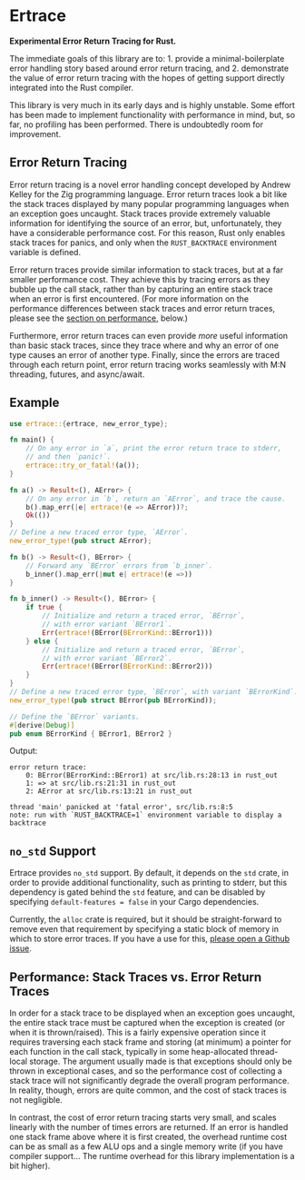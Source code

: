 # Ertrace

**Experimental Error Return Tracing for Rust.**

The immediate goals of this library are to:
    1. provide a minimal-boilerplate error handling story based around error
       return tracing, and
    2. demonstrate the value of error return tracing with the hopes of
       getting support directly integrated into the Rust compiler.

This library is very much in its early days and is highly unstable. Some
effort has been made to implement functionality with performance in mind,
but, so far, no profiling has been performed. There is undoubtedly room for
improvement.

## Error Return Tracing

Error return tracing is a novel error handling concept developed by
Andrew Kelley for the Zig programming language. Error return traces look a
bit like the stack traces displayed by many popular programming languages
when an exception goes uncaught. Stack traces provide extremely valuable
information for identifying the source of an error, but, unfortunately, they
have a considerable performance cost. For this reason, Rust only enables
stack traces for panics, and only when the `RUST_BACKTRACE` environment
variable is defined.

Error return traces provide similar information to stack traces, but at
a far smaller performance cost. They achieve this by tracing errors
as they bubble up the call stack, rather than by capturing an entire
stack trace when an error is first encountered. (For more information on
the performance differences between stack traces and error return traces,
please see the [section on performance](
#performance-stack-traces-vs-error-return-traces), below.)

Furthermore, error return traces can even provide *more* useful information
than basic stack traces, since they trace where and why an error of one type
causes an error of another type. Finally, since the errors are traced
through each return point, error return tracing works seamlessly with
M:N threading, futures, and async/await.

## Example

```rust
use ertrace::{ertrace, new_error_type};

fn main() {
    // On any error in `a`, print the error return trace to stderr,
    // and then `panic!`.
    ertrace::try_or_fatal!(a());
}

fn a() -> Result<(), AError> {
    // On any error in `b`, return an `AError`, and trace the cause.
    b().map_err(|e| ertrace!(e => AError))?;
    Ok(())
}
// Define a new traced error type, `AError`.
new_error_type!(pub struct AError);

fn b() -> Result<(), BError> {
    // Forward any `BError` errors from `b_inner`.
    b_inner().map_err(|mut e| ertrace!(e =>))
}

fn b_inner() -> Result<(), BError> {
    if true {
        // Initialize and return a traced error, `BError`,
        // with error variant `BError1`.
        Err(ertrace!(BError(BErrorKind::BError1)))
    } else {
        // Initialize and return a traced error, `BError`,
        // with error variant `BError2`.
        Err(ertrace!(BError(BErrorKind::BError2)))
    }
}
// Define a new traced error type, `BError`, with variant `BErrorKind`.
new_error_type!(pub struct BError(pub BErrorKind));

// Define the `BError` variants.
#[derive(Debug)]
pub enum BErrorKind { BError1, BError2 }
```

Output:

```
error return trace:
    0: BError(BErrorKind::BError1) at src/lib.rs:28:13 in rust_out
    1: => at src/lib.rs:21:31 in rust_out
    2: AError at src/lib.rs:13:21 in rust_out

thread 'main' panicked at 'fatal error', src/lib.rs:8:5
note: run with `RUST_BACKTRACE=1` environment variable to display a backtrace
```

## `no_std` Support

Ertrace provides `no_std` support. By default, it depends on the `std` crate,
in order to provide additional functionality, such as printing to stderr, but
this dependency is gated behind the `std` feature, and can be disabled by
specifying `default-features = false` in your Cargo dependencies.

Currently, the `alloc` crate is required, but it should be straight-forward to
remove even that requirement by specifying a static block of memory in which
to store error traces. If you have a use for this,
[please open a Github issue](https://github.com/scottjmaddox/ertrace/issues/new).

## Performance: Stack Traces vs. Error Return Traces

In order for a stack trace to be displayed when an exception goes uncaught, the
entire stack trace must be captured when the exception is created (or when it is
thrown/raised). This is a fairly expensive operation since it requires
traversing each stack frame and storing (at minimum) a pointer for each function
in the call stack, typically in some heap-allocated thread-local storage. The
argument usually made is that exceptions should only be thrown in exceptional
cases, and so the performance cost of collecting a stack trace will not
significantly degrade the overall program performance. In reality, though,
errors are quite common, and the cost of stack traces is not negligible.

In contrast, the cost of error return tracing starts very small, and scales
linearly with the number of times errors are returned. If an error is
handled one stack frame above where it is first created, the overhead
runtime cost can be as small as a few ALU ops and a single memory write
(if you have compiler support... The runtime overhead for this library
implementation is a bit higher).
